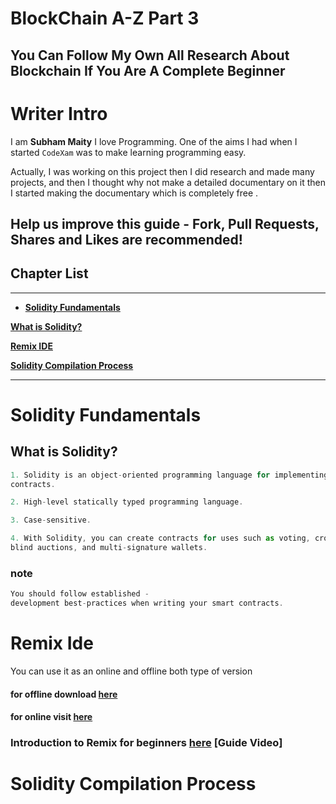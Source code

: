 # BlockChain A-Z Part 3
## You Can Follow My Own All Research About Blockchain If You Are A Complete Beginner

# Writer Intro
I am **Subham Maity**
I love Programming. One of the aims I had when I started ```CodeXam``` was to make learning programming easy.

Actually, I was working on this project then I did research and made many projects, and then I thought why not make a detailed documentary on it then I started making the documentary which is completely free .
## Help us improve this guide - **Fork, Pull Requests, Shares and Likes are recommended**!

## Chapter List
*******
* [**Solidity Fundamentals**](#solidity-fundamentals)


[**What is Solidity?**](#what-is-solidity)

[**Remix IDE**](#remix-ide)

[**Solidity Compilation Process**](#solidity-compilation-process)


*******
# Solidity Fundamentals

## What is Solidity? 
```javascript
1. Solidity is an object-oriented programming language for implementing smart
contracts.

2. High-level statically typed programming language.

3. Case-sensitive.

4. With Solidity, you can create contracts for uses such as voting, crowdfunding,
blind auctions, and multi-signature wallets.
```
### note
```javascript
You should follow established -
development best-practices when writing your smart contracts.
```
# Remix Ide 
You can use it as an online and offline both type of version 

#### for offline download [here](https://github.com/ethereum/remix-desktop/releases)

#### for online visit [here](https://remix.ethereum.org/)

### Introduction to Remix for beginners [here](https://www.youtube.com/watch?v=WmeWbo7wzGI&t=385s&ab_channel=EatTheBlocks) [Guide Video]

# Solidity Compilation Process 

#### 